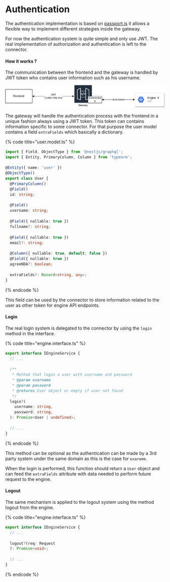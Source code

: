 # Authentication

The authentication implementation is based on [passport.js](https://www.passportjs.org) it allows a flexible way to implement different strategies inside the gateway.&#x20;

For now the authentication system is quite simple and only use JWT. The real implementation of  authorization and authentication is left to the connector.&#x20;

#### How it works ?

The communication between the frontend and the gateway is handled by JWT token who contains user information such as his username.

![](<../.gitbook/assets/image (2).png>)

The gateway will handle the authentication process with the frontend in a unique fashion always using a JWT token. This token can contains information specific to some connector. For that purpose the user model contains a field `extraFields` which basically a dictionary.&#x20;

{% code title="user.model.ts" %}
```typescript
import { Field, ObjectType } from '@nestjs/graphql';
import { Entity, PrimaryColumn, Column } from 'typeorm';

@Entity({ name: 'user' })
@ObjectType()
export class User {
  @PrimaryColumn()
  @Field()
  id: string;

  @Field()
  username: string;

  @Field({ nullable: true })
  fullname?: string;

  @Field({ nullable: true })
  email?: string;

  @Column({ nullable: true, default: false })
  @Field({ nullable: true })
  agreeNDA?: boolean;

  extraFields?: Record<string, any>;
}
```
{% endcode %}

This field can be used by the connector to store information related to the user as other token for engine API endpoints.

#### Login&#x20;

The real login system is delegated to the connector by using the `login` method in the interface.

{% code title="engine.interface.ts" %}
```typescript
export interface IEngineService {
  // ...
  
  /**
   * Method that login a user with username and password
   * @param username
   * @param password
   * @returns User object or empty if user not found
   */
  login?(
    username: string,
    password: string,
  ): Promise<User | undefined>;

  // ...
}
```
{% endcode %}

This method can be optional as the authentication can be made by a 3rd party system under the same domain as this is the case for `exareme`.

When the login is performed, this function should return a `User` object and can feed the `extraFields` attribute with data needed to perform future request to the engine.

#### Logout

The same mechanism is applied to the logout system using the method logout from the engine.

{% code title="engine.interface.ts" %}
```typescript
export interface IEngineService {
  // ...
  
  logout?(req: Request
  ): Promise<void>;

  // ...
}
```
{% endcode %}


